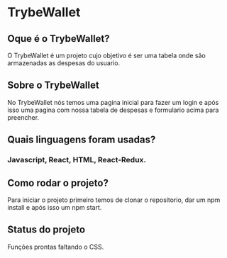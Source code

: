 <h1>TrybeWallet</h1>

<h2>Oque é o TrybeWallet?</h2>

O TrybeWallet é um projeto cujo objetivo é ser uma tabela onde são armazenadas as despesas do usuario.

<h2>Sobre o TrybeWallet</h2>

No TrybeWallet nós temos uma pagina inicial para fazer um login e após isso uma pagina com nossa tabela de despesas e formulario acima para preencher.

<h2>Quais linguagens foram usadas?</h2>

<h3>Javascript, React, HTML, React-Redux.</h3>

<h2>Como rodar o projeto?</h2>

Para iniciar o projeto primeiro temos de clonar o repositorio, dar um npm install e após isso um npm start.

<h2>Status do projeto</h2>

Funções prontas faltando o CSS.
